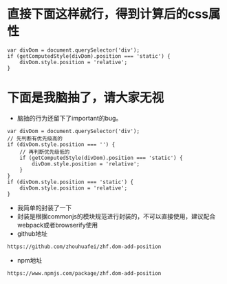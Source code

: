 # 直接下面这样就行，得到计算后的css属性
```
var divDom = document.querySelector('div');
if (getComputedStyle(divDom).position === 'static') {
    divDom.style.position = 'relative';
}
```

# 下面是我脑抽了，请大家无视
* 脑抽的行为还留下了important的bug。
```
var divDom = document.querySelector('div');
// 先判断有优先级高的
if (divDom.style.position === '') {
    // 再判断优先级低的
    if (getComputedStyle(divDom).position === 'static') {
        divDom.style.position = 'relative';
    }
}
if (divDom.style.position === 'static') {
    divDom.style.position = 'relative';
}
```
* 我简单的封装了一下
* 封装是根据commonjs的模块规范进行封装的，不可以直接使用，建议配合webpack或者browserify使用
* github地址
```
https://github.com/zhouhuafei/zhf.dom-add-position
```
* npm地址
```
https://www.npmjs.com/package/zhf.dom-add-position
```
